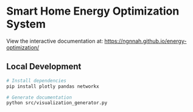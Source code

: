 # Smart Home Energy Optimization System

View the interactive documentation at: https://ngnnah.github.io/energy-optimization/

## Local Development
```bash
# Install dependencies
pip install plotly pandas networkx

# Generate documentation
python src/visualization_generator.py